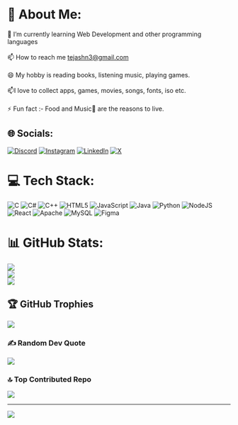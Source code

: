 # 💫 About Me:
🌱 I’m currently learning Web Development and other programming languages<br><br>📫 How to reach me tejashn3@gmail.com<br><br>😄 My hobby is reading books, listening music, playing games.<br><br>📫I love to collect apps, games, movies, songs, fonts, iso etc.<br><br>⚡ Fun fact :- Food and Music🎵 are the reasons to live.


## 🌐 Socials:
[![Discord](https://img.shields.io/badge/Discord-%237289DA.svg?logo=discord&logoColor=white)](https://discord.gg/https://discord.gg/WfE4zC7B) [![Instagram](https://img.shields.io/badge/Instagram-%23E4405F.svg?logo=Instagram&logoColor=white)](https://instagram.com/tejas.jain1) [![LinkedIn](https://img.shields.io/badge/LinkedIn-%230077B5.svg?logo=linkedin&logoColor=white)](https://linkedin.com/in/https://www.linkedin.com/in/tejas-jain-040922308?utm_source=share&utm_campaign=share_via&utm_content=profile&utm_medium=android_app) [![X](https://img.shields.io/badge/X-black.svg?logo=X&logoColor=white)](https://x.com/@im_tejas18) 

# 💻 Tech Stack:
![C](https://img.shields.io/badge/c-%2300599C.svg?style=for-the-badge&logo=c&logoColor=white) ![C#](https://img.shields.io/badge/c%23-%23239120.svg?style=for-the-badge&logo=csharp&logoColor=white) ![C++](https://img.shields.io/badge/c++-%2300599C.svg?style=for-the-badge&logo=c%2B%2B&logoColor=white) ![HTML5](https://img.shields.io/badge/html5-%23E34F26.svg?style=for-the-badge&logo=html5&logoColor=white) ![JavaScript](https://img.shields.io/badge/javascript-%23323330.svg?style=for-the-badge&logo=javascript&logoColor=%23F7DF1E) ![Java](https://img.shields.io/badge/java-%23ED8B00.svg?style=for-the-badge&logo=openjdk&logoColor=white) ![Python](https://img.shields.io/badge/python-3670A0?style=for-the-badge&logo=python&logoColor=ffdd54) ![NodeJS](https://img.shields.io/badge/node.js-6DA55F?style=for-the-badge&logo=node.js&logoColor=white) ![React](https://img.shields.io/badge/react-%2320232a.svg?style=for-the-badge&logo=react&logoColor=%2361DAFB) ![Apache](https://img.shields.io/badge/apache-%23D42029.svg?style=for-the-badge&logo=apache&logoColor=white) ![MySQL](https://img.shields.io/badge/mysql-4479A1.svg?style=for-the-badge&logo=mysql&logoColor=white) ![Figma](https://img.shields.io/badge/figma-%23F24E1E.svg?style=for-the-badge&logo=figma&logoColor=white)
# 📊 GitHub Stats:
![](https://github-readme-stats.vercel.app/api?username=TejasJainHN&theme=dark&hide_border=false&include_all_commits=true&count_private=true)<br/>
![](https://github-readme-streak-stats.herokuapp.com/?user=TejasJainHN&theme=dark&hide_border=false)<br/>
![](https://github-readme-stats.vercel.app/api/top-langs/?username=TejasJainHN&theme=dark&hide_border=false&include_all_commits=true&count_private=true&layout=compact)

## 🏆 GitHub Trophies
![](https://github-profile-trophy.vercel.app/?username=TejasJainHN&theme=radical&no-frame=false&no-bg=false&margin-w=4)

### ✍️ Random Dev Quote
![](https://quotes-github-readme.vercel.app/api?type=horizontal&theme=tokyonight)

### 🔝 Top Contributed Repo
![](https://github-contributor-stats.vercel.app/api?username=TejasJainHN&limit=5&theme=radical&combine_all_yearly_contributions=true)

---
[![](https://visitcount.itsvg.in/api?id=TejasJainHN&icon=0&color=0)](https://visitcount.itsvg.in)

<!-- Proudly created with GPRM ( https://gprm.itsvg.in ) -->
